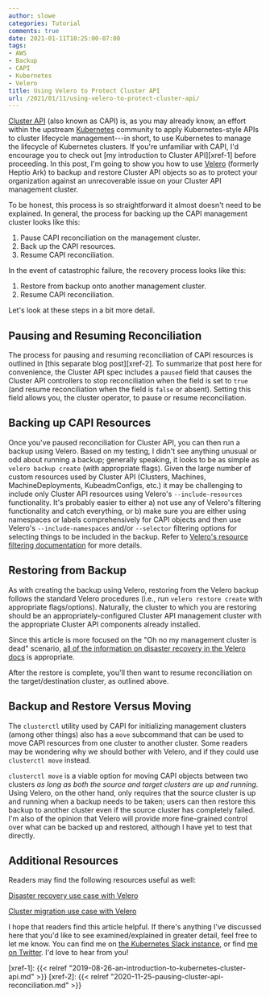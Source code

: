 ```yaml
---
author: slowe
categories: Tutorial
comments: true
date: 2021-01-11T10:25:00-07:00
tags:
- AWS
- Backup
- CAPI
- Kubernetes
- Velero
title: Using Velero to Protect Cluster API
url: /2021/01/11/using-velero-to-protect-cluster-api/
---
```


[Cluster API][link-3] (also known as CAPI) is, as you may already know, an effort within the upstream [Kubernetes][link-1] community to apply Kubernetes-style APIs to cluster lifecycle management---in short, to use Kubernetes to manage the lifecycle of Kubernetes clusters. If you're unfamiliar with CAPI, I'd encourage you to check out [my introduction to Cluster API][xref-1] before proceeding. In this post, I'm going to show you how to use [Velero][link-2] (formerly Heptio Ark) to backup and restore Cluster API objects so as to protect your organization against an unrecoverable issue on your Cluster API management cluster.<!--more-->

To be honest, this process is so straightforward it almost doesn't need to be explained. In general, the process for backing up the CAPI management cluster looks like this:

1. Pause CAPI reconciliation on the management cluster.
2. Back up the CAPI resources.
3. Resume CAPI reconciliation.

In the event of catastrophic failure, the recovery process looks like this:

1. Restore from backup onto another management cluster.
2. Resume CAPI reconciliation.

Let's look at these steps in a bit more detail.

## Pausing and Resuming Reconciliation

The process for pausing and resuming reconciliation of CAPI resources is outlined in [this separate blog post][xref-2]. To summarize that post here for convenience, the Cluster API spec includes a `paused` field that causes the Cluster API controllers to stop reconciliation when the field is set to `true` (and resume reconciliation when the field is `false` or absent). Setting this field allows you, the cluster operator, to pause or resume reconciliation.

## Backing up CAPI Resources

Once you've paused reconciliation for Cluster API, you can then run a backup using Velero. Based on my testing, I didn't see anything unusual or odd about running a backup; generally speaking, it looks to be as simple as `velero backup create` (with appropriate flags). Given the large number of custom resources used by Cluster API (Clusters, Machines, MachineDeployments, KubeadmConfigs, etc.) it may be challenging to include only Cluster API resources using Velero's `--include-resources` functionality. It's probably easier to either a) not use any of Velero's filtering functionality and catch everything, or b) make sure you are either using namespaces or labels comprehensively for CAPI objects and then use Velero's `--include-namespaces` and/or `--selector` filtering options for selecting things to be included in the backup. Refer to [Velero's resource filtering documentation][link-6] for more details.

## Restoring from Backup

As with creating the backup using Velero, restoring from the Velero backup follows the standard Velero procedures (i.e., run `velero restore create` with appropriate flags/options). Naturally, the cluster to which you are restoring should be an appropriately-configured Cluster API management cluster with the appropriate Cluster API components already installed.

Since this article is more focused on the "Oh no my management cluster is dead" scenario, [all of the information on disaster recovery in the Velero docs][link-4] is appropriate.

After the restore is complete, you'll then want to resume reconciliation on the target/destination cluster, as outlined above.

## Backup and Restore Versus Moving

The `clusterctl` utility used by CAPI for initializing management clusters (among other things) also has a `move` subcommand that can be used to move CAPI resources from one cluster to another cluster. Some readers may be wondering why we should bother with Velero, and if they could use `clusterctl move` instead.

`clusterctl move` is a viable option for moving CAPI objects between two clusters _as long as both the source and target clusters are up and running_. Using Velero, on the other hand, only requires that the source cluster is up and running when a backup needs to be taken; users can then restore this backup to another cluster even if the source cluster has completely failed. I'm also of the opinion that Velero will provide more fine-grained control over what can be backed up and restored, although I have yet to test that directly.

## Additional Resources

Readers may find the following resources useful as well:

[Disaster recovery use case with Velero][link-4]

[Cluster migration use case with Velero][link-5]

I hope that readers find this article helpful. If there's anything I've discussed here that you'd like to see examined/explained in greater detail, feel free to let me know. You can find me on [the Kubernetes Slack instance][link-7], or find [me on Twitter][link-8]. I'd love to hear from you!

[link-1]: https://kubernetes.io/
[link-2]: https://velero.io
[link-3]: https://cluster-api.sigs.k8s.io/
[link-4]: https://velero.io/docs/v1.5/disaster-case/
[link-5]: https://velero.io/docs/v1.5/migration-case
[link-6]: https://velero.io/docs/v1.5/resource-filtering/
[link-7]: https://kubernetes.slack.com/
[link-8]: https://twitter.com/scott_lowe/
[xref-1]: {{< relref "2019-08-26-an-introduction-to-kubernetes-cluster-api.md" >}}
[xref-2]: {{< relref "2020-11-25-pausing-cluster-api-reconciliation.md" >}}
